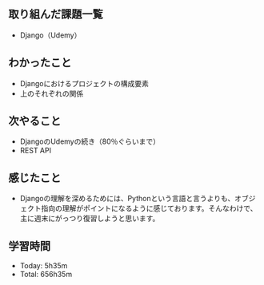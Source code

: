 ## 取り組んだ課題一覧
- Django（Udemy）
## わかったこと
- Djangoにおけるプロジェクトの構成要素
- 上のそれぞれの関係
## 次やること
- DjangoのUdemyの続き（80％ぐらいまで）
- REST API
## 感じたこと
- Djangoの理解を深めるためには、Pythonという言語と言うよりも、オブジェクト指向の理解がポイントになるように感じております。そんなわけで、主に週末にがっつり復習しようと思います。
## 学習時間
- Today: 5h35m
- Total: 656h35m
